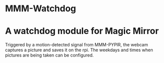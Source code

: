 # MMM-Watchdog
# A watchdog module for Magic Mirror
Triggered by a motion-detected signal from MMM-PYPIR, the webcam captures a picture
and saves it on the rpi. The weekdays and times when pictures are being taken can be configured.
